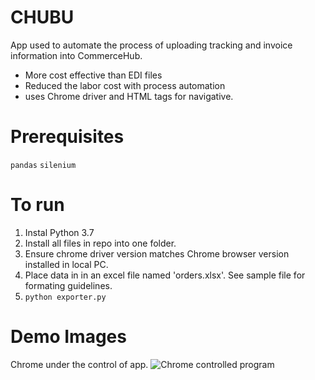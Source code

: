 # CHUBU

App used to automate the process of uploading tracking and invoice information into CommerceHub.
- More cost effective than EDI files 
- Reduced the labor cost with process automation
- uses Chrome driver and HTML tags for navigative. 


# Prerequisites
`pandas` `silenium`


# To run
1. Instal Python 3.7
2. Install all files in repo into one folder. 
3. Ensure chrome driver version matches Chrome browser version installed in local PC. 
4. Place data in in an excel file named 'orders.xlsx'. See sample file for formating guidelines. 
5. `python exporter.py`

# Demo Images
Chrome under the control of app.
![Chrome controlled program](https://user-images.githubusercontent.com/55643060/150470495-d560d78b-b9fc-412a-9ff9-7d7edc27a7f0.png)
